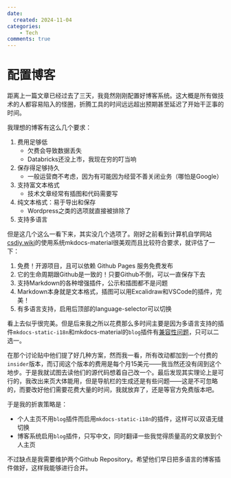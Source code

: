 ```yaml
---
date:
  created: 2024-11-04
categories:
    - Tech
comments: true
---
```


# 配置博客
距离上一篇文章已经过去了三天，我竟然刚刚配置好博客系统。这大概是所有做技术的人都容易陷入的怪圈，折腾工具的时间远远超出预期甚至延迟了开始干正事的时间。

我理想的博客有这么几个要求：

1. 费用足够低
     - 欠费会导致数据丢失
     - Databricks还没上市，我现在穷的叮当响
2. 保存得足够持久
      - 一般运营商不考虑，因为有可能因为经营不善关闭业务（哪怕是Google）
3. 支持富文本格式
      - 技术文章经常有插图和代码需要写
4. 纯文本格式：易于导出和保存
      - Wordpress之类的选项就直接被排除了
5. 支持多语言

但是这几个这么一看下来，其实没几个选项了。刚好之前看到计算机自学网站[csdiy.wiki](https://csdiy.wiki/)的使用系统mkdocs-material很美观而且比较符合要求，就评估了一下：

1. 免费！开源项目，且可以依赖 Github Pages 服务免费发布
2. 它的生命周期跟Github是一致的！只要Github不倒，可以一直保存下去
3. 支持Markdown的各种增强插件，公示和插图都不是问题
4. Markdown本身就是文本格式，插图可以用Excalidraw和VSCode的插件，完美！
5. 有多语言支持，启用后顶部的language-selector可以切换

看上去似乎很完美。但是后来我之所以花费那么多时间主要是因为多语言支持的插件`mkdocs-static-i18n`和mkdocs-material的`blog`插件有[兼容性问题](https://github.com/squidfunk/mkdocs-material/discussions/2346)，只可以二选一。

在那个讨论贴中他们提了好几种方案，然而我一看，所有改动都加到一个付费的`insider`版本，而订阅这个版本的费用是每个月15美元——我当然还没有阔到这个地步。于是我就试图去读他们的源代码想着自己改一个。最后发现其实理论上是可行的，我改出来页大体能用，但是导航栏的生成还是有些问题——这是不可忽略的，而要改好他们需要花费大量的时间，我就放弃了，还是等官方免费版本吧。

于是我的折衷策略是：

- 个人主页不用`blog`插件而启用`mkdocs-static-i18n`的插件，这样可以双语无缝切换
- 博客系统启用`blog`插件，只写中文，同时翻译一些我觉得质量高的文章放到个人主页

不过缺点是我需要维护两个Github Repository。希望他们早日把多语言的博客插件做好，这样我能够进行合并。